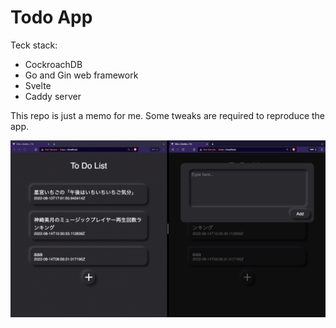 # Todo App 

Teck stack:
* CockroachDB
* Go and Gin web framework
* Svelte
* Caddy server

This repo is just a memo for me. Some tweaks are required to reproduce the app.

![App UI](ui.png)
